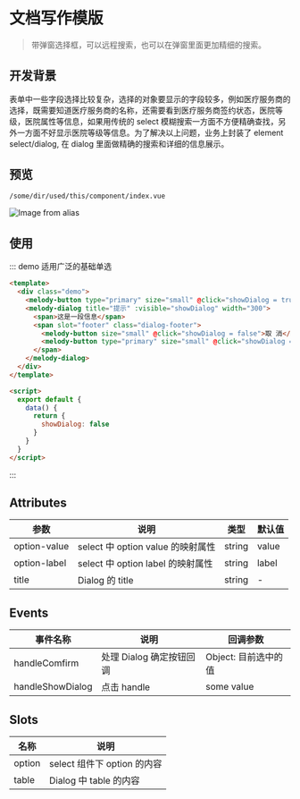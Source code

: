 # 文档写作模版

> 带弹窗选择框，可以远程搜索，也可以在弹窗里面更加精细的搜索。

## 开发背景

表单中一些字段选择比较复杂，选择的对象要显示的字段较多，例如医疗服务商的选择，既需要知道医疗服务商的名称，还需要看到医疗服务商签约状态，医院等级，医院属性等信息，如果用传统的 select 模糊搜索一方面不方便精确查找，另外一方面不好显示医院等级等信息。为了解决以上问题，业务上封装了 element select/dialog, 在 dialog 里面做精确的搜索和详细的信息展示。

## 预览

```bash
/some/dir/used/this/component/index.vue
```

![Image from alias](~@alias/select-with-dialog.gif)

## 使用

::: demo 适用广泛的基础单选

```html
<template>
  <div class="demo">
    <melody-button type="primary" size="small" @click="showDialog = true">显示Dialog</melody-button>
    <melody-dialog title="提示" :visible="showDialog" width="300">
      <span>这是一段信息</span>
      <span slot="footer" class="dialog-footer">
        <melody-button size="small" @click="showDialog = false">取 消</melody-button>
        <melody-button type="primary" size="small" @click="showDialog = false">确 定</melody-button>
      </span>
    </melody-dialog>
  </div>
</template>

<script>
  export default {
    data() {
      return {
        showDialog: false
      }
    }
  }
</script>
```

:::

## Attributes

| 参数         | 说明                              | 类型   | 默认值 |
| ------------ | --------------------------------- | ------ | ------ |
| option-value | select 中 option value 的映射属性 | string | value  |
| option-label | select 中 option label 的映射属性 | string | label  |
| title        | Dialog 的 title                   | string | -      |

## Events

| 事件名称         | 说明                     | 回调参数             |
| ---------------- | ------------------------ | -------------------- |
| handleComfirm    | 处理 Dialog 确定按钮回调 | Object: 目前选中的值 |
| handleShowDialog | 点击 handle              | some value           |

## Slots

| 名称   | 说明                        |
| ------ | --------------------------- |
| option | select 组件下 option 的内容 |
| table  | Dialog 中 table 的内容      |
